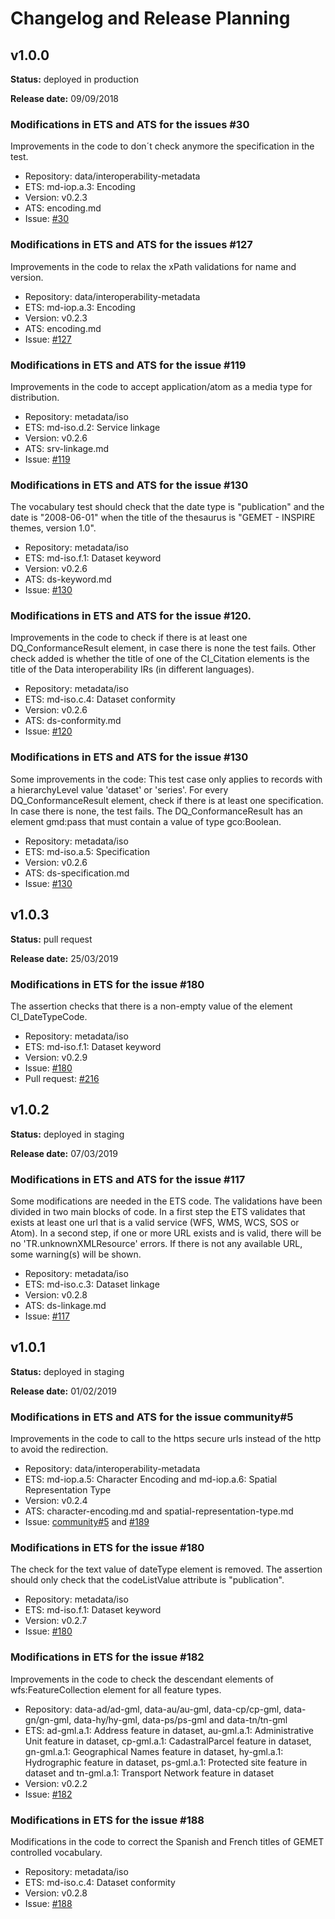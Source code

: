 # Changelog and Release Planning

## v1.0.0 

**Status:** deployed in production

**Release date:** 09/09/2018

### Modifications in ETS and ATS for the issues #30
Improvements in the code to don´t check anymore the specification in the test.
* Repository: data/interoperability-metadata
* ETS: md-iop.a.3: Encoding
* Version: v0.2.3
* ATS: encoding.md
* Issue: [#30](https://github.com/inspire-eu-validation/ets-repository/issues/30)

### Modifications in ETS and ATS for the issues #127
Improvements in the code to relax the xPath validations for name and version.
* Repository: data/interoperability-metadata
* ETS: md-iop.a.3: Encoding
* Version: v0.2.3
* ATS: encoding.md
* Issue: [#127](https://github.com/inspire-eu-validation/ets-repository/issues/127)

### Modifications in ETS and ATS for the issue #119
Improvements in the code to accept application/atom as a media type for distribution. 
* Repository: metadata/iso
* ETS: md-iso.d.2: Service linkage
* Version: v0.2.6
* ATS: srv-linkage.md
* Issue: [#119](https://github.com/inspire-eu-validation/ets-repository/issues/119)

### Modifications in ETS and ATS for the issue #130
The vocabulary test should check that the date type is "publication" and the date is "2008-06-01" when the title of the thesaurus is "GEMET - INSPIRE themes, version 1.0". 
* Repository: metadata/iso
* ETS: md-iso.f.1: Dataset keyword
* Version: v0.2.6
* ATS: ds-keyword.md
* Issue: [#130](https://github.com/inspire-eu-validation/metadata/issues/130)

### Modifications in ETS and ATS for the issue #120. 
Improvements in the code to check if there is at least one DQ_ConformanceResult element, in case there is none the test fails. 
Other check added is whether the title of one of the CI_Citation elements is the title of the Data interoperability IRs (in different languages).
* Repository: metadata/iso
* ETS: md-iso.c.4: Dataset conformity
* Version: v0.2.6
* ATS: ds-conformity.md
* Issue: [#120](https://github.com/inspire-eu-validation/ets-repository/issues/120)

### Modifications in ETS and ATS for the issue #130 
Some improvements in the code: 
This test case only applies to records with a hierarchyLevel value 'dataset' or 'series'. 
For every DQ_ConformanceResult element, check if there is at least one specification. In case there is none, the test fails.
The DQ_ConformanceResult has an element gmd:pass that must contain a value of type gco:Boolean.
* Repository: metadata/iso
* ETS: md-iso.a.5: Specification
* Version: v0.2.6
* ATS: ds-specification.md
* Issue: [#130](https://github.com/inspire-eu-validation/ets-repository/issues/130)


## v1.0.3

**Status:** pull request

**Release date:** 25/03/2019

### Modifications in ETS for the issue #180
The assertion checks that there is a non-empty value of the element CI_DateTypeCode.
* Repository: metadata/iso
* ETS: md-iso.f.1: Dataset keyword
* Version: v0.2.9
* Issue: [#180](https://github.com/inspire-eu-validation/ets-repository/issues/180)
* Pull request: [#216](https://github.com/inspire-eu-validation/ets-repository/pull/216)

## v1.0.2

**Status:** deployed in staging

**Release date:** 07/03/2019

### Modifications in ETS and ATS for the issue #117
Some modifications are needed in the ETS code. The validations have been divided in two main blocks of code. In a first step the ETS validates that exists at least one url that is a valid service (WFS, WMS, WCS, SOS or Atom). In a second step, if one or more URL exists and is valid, there will be no 'TR.unknownXMLResource' errors. If there is not any available URL, some warning(s) will be shown.
* Repository: metadata/iso
* ETS: md-iso.c.3: Dataset linkage
* Version: v0.2.8
* ATS: ds-linkage.md
* Issue: [#117](https://github.com/inspire-eu-validation/ets-repository/issues/117)

## v1.0.1

**Status:** deployed in staging

**Release date:** 01/02/2019

### Modifications in ETS and ATS for the issue community#5
Improvements in the code to call to the https secure urls instead of the http to avoid the redirection.
* Repository: data/interoperability-metadata
* ETS: md-iop.a.5: Character Encoding and md-iop.a.6: Spatial Representation Type
* Version: v0.2.4
* ATS: character-encoding.md and spatial-representation-type.md
* Issue: [community#5](https://github.com/inspire-eu-validation/community/issues/5) and [#189](https://github.com/inspire-eu-validation/ets-repository/issues/189)

### Modifications in ETS for the issue #180
The check for the text value of dateType element is removed. The assertion should only check that the codeListValue attribute is "publication".
* Repository: metadata/iso
* ETS: md-iso.f.1: Dataset keyword
* Version: v0.2.7
* Issue: [#180](https://github.com/inspire-eu-validation/ets-repository/issues/180)

### Modifications in ETS for the issue #182
Improvements in the code to check the descendant elements of wfs:FeatureCollection element for all feature types.
* Repository: data-ad/ad-gml, data-au/au-gml, data-cp/cp-gml, data-gn/gn-gml, data-hy/hy-gml, data-ps/ps-gml and data-tn/tn-gml
* ETS: ad-gml.a.1: Address feature in dataset, au-gml.a.1: Administrative Unit feature in dataset, cp-gml.a.1: CadastralParcel feature in dataset, gn-gml.a.1: Geographical Names feature in dataset, hy-gml.a.1: Hydrographic feature in dataset, ps-gml.a.1: Protected site feature in dataset and tn-gml.a.1: Transport Network feature in dataset
* Version: v0.2.2
* Issue: [#182](https://github.com/inspire-eu-validation/ets-repository/issues/182)

### Modifications in ETS for the issue #188
Modifications in the code to correct the Spanish and French titles of GEMET controlled vocabulary.
* Repository: metadata/iso
* ETS: md-iso.c.4: Dataset conformity
* Version: v0.2.8
* Issue: [#188](https://github.com/inspire-eu-validation/ets-repository/issues/188)

